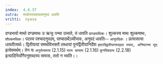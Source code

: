 ```yaml
---
index:  4.4.37
sutra:  माथोत्तरपदपदव्यनुपदं धावति
vritti:  nyasa
---
```


दण्डभावो माथो दण्डमाथः उ ऋजुः पन्था उच्यते, तं धावति `दाण्डमाथिकः`। शुल्कस्य माथः शुल्कमाथः, `शौल्कमथिकः`। पदस्य पश्चादनुपदम्, पश्चादर्थेऽव्यीभावः, अनुपदं धावति-- `आनुपदिकः` । प्रत्यासत्या धावतीत्यर्थः। द्वितीयायां समर्थविभक्तौ लब्धायां पुनर्द्वितीयानिर्देशः `इष्टाद्द्वितीयान्ताद्यथा स्यात्, अनिष्टान्मा भूत्` इत्येवमर्थम्। तेन यः `अनुर्यत्समया` (2.1.15) `यस्य चायामः` (2.1.16) `कुगतिप्रदायः` (2.2.18) इत्यादिभिर्योगैरनुशब्दस्य समासः, ततो न भवति।।


